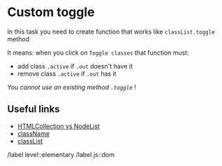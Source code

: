 # Custom toggle

In this task you need to create function that works like `classList.toggle` method

It means:
when you click on `Toggle classes` that function must:

- add class `.active` if `.out` doesn't have it
- remove class `.active` if `.out` has it

_You cannot use an existing method `.toggle`_ !

## Useful links

- [HTMLCollection vs NodeList](https://medium.com/@layne_celeste/htmlcollection-vs-nodelist-4b83e3a4fb4b)
- [className](https://developer.mozilla.org/en-US/docs/Web/API/Element/className)
- [classList](https://developer.mozilla.org/en-US/docs/Web/API/Element/classList)

<!-- Don't forget about labels. Example: -->
/label level::elementary
/label js::dom
